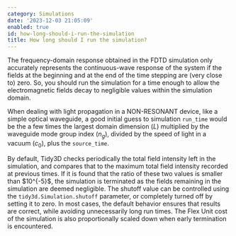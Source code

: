 ```yaml
---
category: Simulations
date: '2023-12-03 21:05:09'
enabled: true
id: how-long-should-i-run-the-simulation
title: How long should I run the simulation?
---
```


The frequency-domain response obtained in the FDTD simulation only accurately represents the continuous-wave response of the system if the fields at the beginning and at the end of the time stepping are (very close to) zero. So, you should run the simulation for a time enough to allow the electromagnetic fields decay to negligible values within the simulation domain.

When dealing with light propagation in a NON-RESONANT device, like a simple optical waveguide, a good initial guess to simulation `run_time` would be the a few times the largest domain dimension ($L$) multiplied by the waveguide mode group index ($n_g$), divided by the speed of light in a vacuum ($c_0$), plus the `source_time`.

<div><div>By default, Tidy3D checks periodically the total field intensity left in the simulation, and compares that to the maximum total field intensity recorded at previous times. If it is found that the ratio of these two values is smaller than $10^{-5}$, the simulation is terminated as the fields remaining in the simulation are deemed negligible. The shutoff value can be controlled using the <code>tidy3d.Simulation.shutoff</code> parameter, or completely turned off by setting it to zero. In most cases, the default behavior ensures that results are correct, while avoiding unnecessarily long run times. The Flex Unit cost of the simulation is also proportionally scaled down when early termination is encountered.</div></div>
